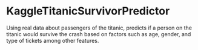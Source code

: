 # KaggleTitanicSurvivorPredictor

Using real data about passengers of the titanic, predicts if a person on the titanic would survive the crash based on factors
such as age, gender, and type of tickets among other features.
